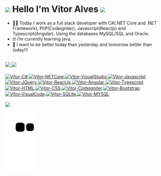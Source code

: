 <h1>
<img src="https://media.giphy.com/media/hvRJCLFzcasrR4ia7z/giphy.gif" width="28">
Hello I'm Vitor Alves <img src="https://media.giphy.com/media/12oufCB0MyZ1Go/giphy.gif" width="50">
</h1>

- 👨‍💻 Today I work as a full stack developer with C#(.NET Core and .NET Framework), PhP(Codeigniter), Javascript(Reactjs) and Typescript(Angular). Using the databases MySQL/SQL and Oracle.
- 🤓 I’m currently learning java.
- 🧬 I want to be better today than yesterday and tomorrow better than today!!!

</br>
<div>
  <a href="https://github.com/VitorEAFarias">
  <img height="135em" src="https://github-readme-stats.vercel.app/api?username=VitorEAFarias&show_icons=true&theme=dracula&include_all_commits=true&count_private=true"/>
  <img height="135em" src="https://github-readme-stats.vercel.app/api//top-langs/?username=VitorEAFarias&layoult=compact&langs_count=8&theme=dracula"/>
</div>

<div style="display: inline_block"><br>
  <img align="center" alt="Vitor-C#" height="40" width="50" src="https://cdn.jsdelivr.net/gh/devicons/devicon/icons/csharp/csharp-original.svg">
  <img align="center" alt="Vitor-NETCore" height="40" width="50" src="https://cdn.jsdelivr.net/gh/devicons/devicon/icons/dotnetcore/dotnetcore-original.svg">
  <img align="center" alt="Vitor-VisualStudio" height="40" width="50" src="https://cdn.jsdelivr.net/gh/devicons/devicon/icons/visualstudio/visualstudio-plain.svg">
  <img align="center" alt="Vitor-Javascript" height="40" width="50" src="https://cdn.jsdelivr.net/gh/devicons/devicon/icons/javascript/javascript-original.svg">
  <img align="center" alt="Vitor-JQuery" height="40" width="50" src="https://cdn.jsdelivr.net/gh/devicons/devicon/icons/jquery/jquery-original.svg">
  <img align="center" alt="Vitor-ReactJs" height="40" width="50" src="https://cdn.jsdelivr.net/gh/devicons/devicon/icons/react/react-original.svg">
  <img align="center" alt="Vitor-Angular" height="40" width="50" src="https://cdn.jsdelivr.net/gh/devicons/devicon/icons/angularjs/angularjs-original.svg">
  <img align="center" alt="Vitor-Typescript" height="40" width="50" src="https://cdn.jsdelivr.net/gh/devicons/devicon/icons/typescript/typescript-original.svg">
  <img align="center" alt="Vitor-HTML" height="40" width="50" src="https://cdn.jsdelivr.net/gh/devicons/devicon/icons/html5/html5-original.svg">
  <img align="center" alt="Vitor-CSS" height="40" width="50" src="https://cdn.jsdelivr.net/gh/devicons/devicon/icons/css3/css3-original.svg">
  <img align="center" alt="Vitor-Codeigniter" height="40" width="50" src="https://cdn.jsdelivr.net/gh/devicons/devicon/icons/codeigniter/codeigniter-plain.svg">
  <img align="center" alt="Vitor-Bootstrap" height="40" width="50" src="https://cdn.jsdelivr.net/gh/devicons/devicon/icons/bootstrap/bootstrap-original.svg">
  <img align="center" alt="Vitor-VisualCode" height="40" width="50" src="https://cdn.jsdelivr.net/gh/devicons/devicon/icons/vscode/vscode-original.svg">
  <img align="center" alt="Vitor-SQLite" height="40" width="50" src="https://cdn.jsdelivr.net/gh/devicons/devicon/icons/sqlite/sqlite-original.svg">
  <img align="center" alt="Vitor-MYSQL" height="40" width="50" src="https://cdn.jsdelivr.net/gh/devicons/devicon/icons/mysql/mysql-original.svg">
</div>
<br>
<div>
  <a href="https://www.linkedin.com/in/VitorEAFarias" target="_blank"><img src="https://img.shields.io/badge/-LinkedIn-%230077B5?style=for-the-badge&logo=linkedin&logoColor=white" target="_blank"></a> 

   ![Snake animation](https://github.com/VitorEAFarias/VitorEAFarias/blob/output/github-contribution-grid-snake.svg)
  
</div>
